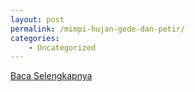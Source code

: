 ```yaml
---
layout: post
permalink: /mimpi-hujan-gede-dan-petir/
categories:
    - Uncategorized
---
```


[Baca Selengkapnya](/01)